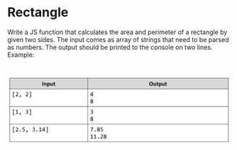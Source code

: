 # Rectangle
Write a JS function that calculates the area and perimeter of a rectangle by given two sides.
The input comes as array of strings that need to be parsed as numbers.
The output should be printed to the console on two lines.
Example:

# ![Examples](example.png)